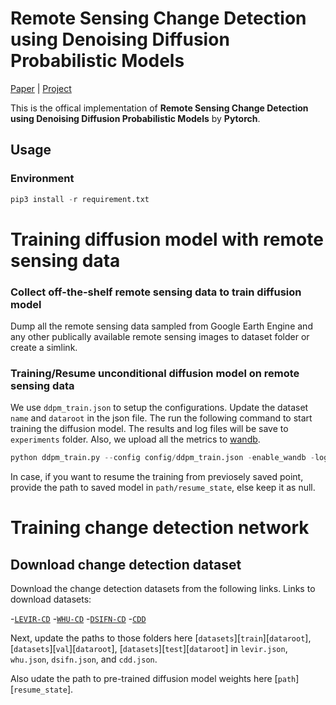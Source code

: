 # Remote Sensing Change Detection using Denoising Diffusion Probabilistic Models

[Paper]() |  [Project]()

This is the offical implementation of **Remote Sensing Change Detection using Denoising Diffusion Probabilistic Models** by **Pytorch**.

## Usage
### Environment
```python
pip3 install -r requirement.txt
```

# Training diffusion model with remote sensing data
### Collect off-the-shelf remote sensing data to train diffusion model

Dump all the remote sensing data sampled from Google Earth Engine and any other publically available remote sensing images to dataset folder or create a simlink. 

### Training/Resume unconditional diffusion model on remote sensing data

We use ``ddpm_train.json`` to setup the configurations. Update the dataset ``name`` and ``dataroot`` in the json file. The run the following command to start training the diffusion model. The results and log files will be save to ``experiments`` folder. Also, we upload all the metrics to [wandb](https://wandb.ai/home).

```python
python ddpm_train.py --config config/ddpm_train.json -enable_wandb -log_eval
```

In case, if you want to resume the training from previosely saved point, provide the path to saved model in ``path/resume_state``, else keep it as null.

# Training change detection network
## Download change detection dataset
Download the change detection datasets from the following links.
Links to download datasets:

-[`LEVIR-CD`](https://www.dropbox.com/s/18fb5jo0npu5evm/LEVIR-CD256.zip?dl=0)
-[`WHU-CD`](https://www.dropbox.com/s/r76a00jcxp5d3hl/WHU-CD-256.zip?dl=0)
-[`DSIFN-CD`](https://www.dropbox.com/s/1lr4m70x8jdkdr0/DSIFN-CD-256.zip?dl=0)
-[`CDD`](https://www.dropbox.com/s/ls9fq5u61k8wxwk/CDD.zip?dl=0)


Next, update the paths to those folders here [`datasets`][`train`][`dataroot`], [`datasets`][`val`][`dataroot`], [`datasets`][`test`][`dataroot`] in `levir.json`, `whu.json`, `dsifn.json`, and `cdd.json`.

Also udate the path to pre-trained diffusion model weights here [`path`][`resume_state`].






